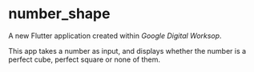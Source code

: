 # number_shape

A new Flutter application created within *Google Digital Worksop*.

This app takes a number as input, and displays whether the number is a perfect cube, perfect square or none of them.
